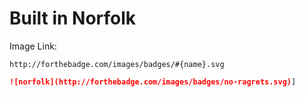 # Built in Norfolk

Image Link:

```
http://forthebadge.com/images/badges/#{name}.svg
```

```markdown
![norfolk](http://forthebadge.com/images/badges/no-ragrets.svg)]
```
